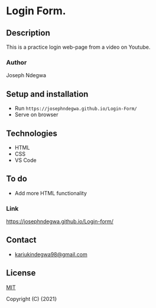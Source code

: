 # Login Form.

## Description
This is a practice login web-page from a video on Youtube. 

### Author
Joseph Ndegwa

## Setup and installation
- Run `https://josephndegwa.github.io/Login-Form/`
- Serve on browser

## Technologies 
* HTML
* CSS
* VS Code

## To do
* Add more HTML functionality

### Link
https://josephndegwa.github.io/Login-form/

## Contact
* kariukindegwa98@gmail.com

## License
[MIT](https://choosealicense.com/licenses/mit/)

Copyright (C) {2021}
